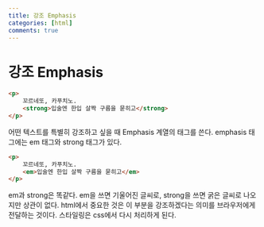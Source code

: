 ```yaml
---
title: 강조 Emphasis
categories: [html]
comments: true
---
```


# 강조 Emphasis

```html
<p>
    꼬르네또, 카푸치노.
    <strong>입술엔 한입 살짝 구름을 묻히고</strong>
</p>
```

어떤 텍스트를 특별히 강조하고 싶을 때 Emphasis 계열의 태그를 쓴다.
emphasis 태그에는 em 태그와 strong 태그가 있다.

```html
<p>
    꼬르네또, 카푸치노.
    <em>입술엔 한입 살짝 구름을 묻히고</em>
</p>
```

em과 strong은 똑같다.
em을 쓰면 기울어진 글씨로, strong을 쓰면 굵은 글씨로 나오지만 상관이 없다.
html에서 중요한 것은 이 부분을 강조하겠다는 의미를 브라우저에게 전달하는 것이다.
스타일링은 css에서 다시 처리하게 된다.


